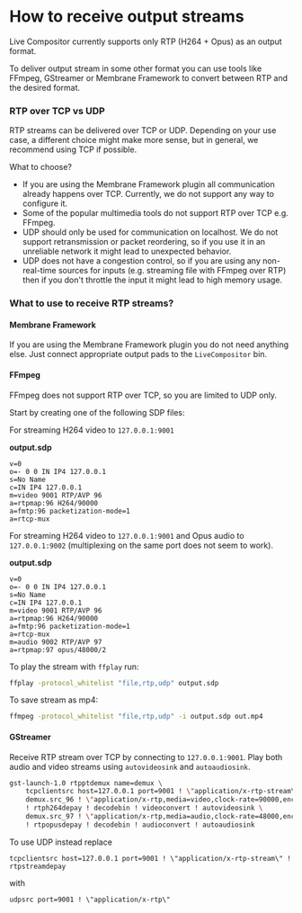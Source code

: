 # How to receive output streams

Live Compositor currently supports only RTP (H264 + Opus) as an output format.

To deliver output stream in some other format you can use tools like FFmpeg, GStreamer or Membrane Framework to convert between RTP and the desired format.

### RTP over TCP vs UDP

RTP streams can be delivered over TCP or UDP. Depending on your use case, a different choice might make more sense, but in general, we recommend using TCP if possible.

What to choose?
- If you are using the Membrane Framework plugin all communication already happens over TCP. Currently, we do not support any way to configure it.
- Some of the popular multimedia tools do not support RTP over TCP e.g. FFmpeg.
- UDP should only be used for communication on localhost. We do not support retransmission or packet reordering, so if you use it in an unreliable network it might lead to unexpected behavior.
- UDP does not have a congestion control, so if you are using any non-real-time sources for inputs (e.g. streaming file with FFmpeg over RTP) then if you don't throttle the input it might lead to high memory usage.

### What to use to receive RTP streams?

#### Membrane Framework

If you are using the Membrane Framework plugin you do not need anything else. Just connect appropriate output pads to the `LiveCompositor` bin.

#### FFmpeg

FFmpeg does not support RTP over TCP, so you are limited to UDP only.

Start by creating one of the following SDP files:

For streaming H264 video to `127.0.0.1:9001`

**output.sdp**
```
v=0
o=- 0 0 IN IP4 127.0.0.1
s=No Name
c=IN IP4 127.0.0.1
m=video 9001 RTP/AVP 96
a=rtpmap:96 H264/90000
a=fmtp:96 packetization-mode=1
a=rtcp-mux
```

For streaming H264 video to `127.0.0.1:9001` and Opus audio to `127.0.0.1:9002` (multiplexing on the same port does not seem to work).

**output.sdp**
```
v=0
o=- 0 0 IN IP4 127.0.0.1
s=No Name
c=IN IP4 127.0.0.1
m=video 9001 RTP/AVP 96
a=rtpmap:96 H264/90000
a=fmtp:96 packetization-mode=1
a=rtcp-mux
m=audio 9002 RTP/AVP 97
a=rtpmap:97 opus/48000/2
```

To play the stream with `ffplay` run:

```bash
ffplay -protocol_whitelist "file,rtp,udp" output.sdp
```

To save stream as mp4:

```bash
ffmpeg -protocol_whitelist "file,rtp,udp" -i output.sdp out.mp4
```

#### GStreamer

Receive RTP stream over TCP by connecting to `127.0.0.1:9001`. Play both audio and video streams using `autovideosink`
and `autoaudiosink`.

```bash
gst-launch-1.0 rtpptdemux name=demux \
    tcpclientsrc host=127.0.0.1 port=9001 ! \"application/x-rtp-stream\" ! rtpstreamdepay ! demux. \
    demux.src_96 ! \"application/x-rtp,media=video,clock-rate=90000,encoding-name=H264\" ! queue \
    ! rtph264depay ! decodebin ! videoconvert ! autovideosink \
    demux.src_97 ! \"application/x-rtp,media=audio,clock-rate=48000,encoding-name=OPUS\" ! queue \
    ! rtpopusdepay ! decodebin ! audioconvert ! autoaudiosink
```

To use UDP instead replace
```
tcpclientsrc host=127.0.0.1 port=9001 ! \"application/x-rtp-stream\" ! rtpstreamdepay
```
with
```
udpsrc port=9001 ! \"application/x-rtp\"
```
